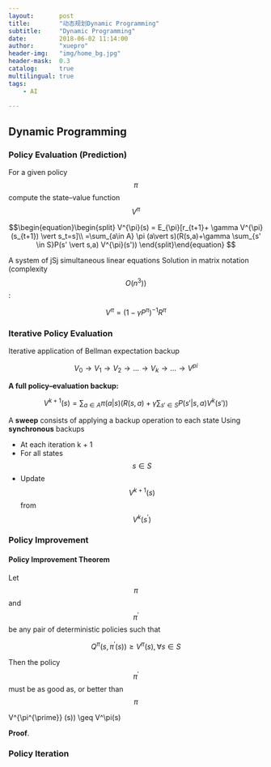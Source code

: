 ```yaml
---
layout:       post
title:        "动态规划Dynamic Programming"
subtitle:     "Dynamic Programming"
date:         2018-06-02 11:14:00
author:       "xuepro"
header-img:   "img/home_bg.jpg"
header-mask:  0.3
catalog:      true
multilingual: true
tags:
    - AI
    
---
```


##  Dynamic Programming

###  Policy Evaluation (Prediction)
For a given policy $$\pi$$ compute the state–value
function $$V^{\pi}$$

$$\begin{equation}\begin{split}
V^{\pi}(s) = E_{\pi}[r_{t+1}+ \gamma V^{\pi}(s_{t+1}) \vert s_t=s]\\ 
=\sum_{a\in A} \pi (a\vert s)(R(s,a)+\gamma \sum_{s' \in S}P(s' \vert s,a) V^{\pi}(s'))
\end{split}\end{equation} $$

A system of jSj simultaneous linear equations
Solution in matrix notation (complexity $$O(n^3))$$:

$$V^{\pi} = (1- \gamma P^{\pi})^{-1} R^{\pi}$$

### Iterative Policy Evaluation

Iterative application of Bellman expectation backup

$$V_0\rightarrow V_1\rightarrow V_2\rightarrow ...\rightarrow V_k\rightarrow ...\rightarrow V^{pi}$$

**A full policy–evaluation backup:**

$$V^{k+1}(s) =\sum_{a\in A} \pi (a\vert s)(R(s,a)+\gamma \sum_{s' \in S}P(s' \vert s,a) V^{k}(s'))$$


A **sweep** consists of applying a backup operation to each state
Using **synchronous** backups
 - At each iteration k + 1
 - For all states $$s\in S$$
 - Update $$V^{k+1}(s)$$ from $$V^{k}(s^{\prime})$$
 
### Policy Improvement

#### Policy Improvement Theorem
Let $$\pi$$ and $$\pi^{\prime}$$  be any pair of deterministic policies such that

 $$ Q^{\pi}(s,\pi^{\prime}(s))  \geq V^\pi(s), \forall s\in S$$
 
 
Then the policy $$\pi^{\prime}$$ must be as good as, or better than $$\pi$$
  
   V^{\pi^{\prime}} (s)) \geq V^\pi(s)
   
**Proof**.



### Policy Iteration

